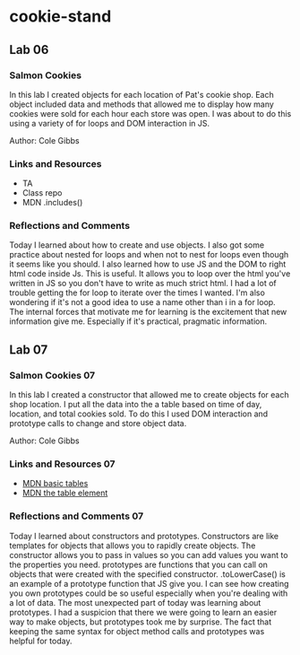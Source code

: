 # cookie-stand

## Lab 06

### Salmon Cookies

In this lab I created objects for each location of Pat's cookie shop. Each object included data and methods that allowed me to display how many cookies were sold for each hour each store was open. I was about to do this using a variety of for loops and DOM interaction in JS.

Author: Cole Gibbs

### Links and Resources

- TA
- Class repo
- MDN .includes()

### Reflections and Comments

Today I learned about how to create and use objects. I also got some practice about nested for loops and when not to nest for loops even though it seems like you should. I also learned how to use JS and the DOM to right html code inside Js. This is useful. It allows you to loop over the html you've written in JS so you don't have to write as much strict html. I had a lot of trouble getting the for loop to iterate over the times I wanted. I'm also wondering if it's not a good idea to use a name other than i in a for loop. The internal forces that motivate me for learning is the excitement that new information give me. Especially if it's practical, pragmatic information.

## Lab 07

### Salmon Cookies 07

In this lab I created a constructor that allowed me to create objects for each shop location. I put all the data into the a table based on time of day, location, and total cookies sold. To do this I used DOM interaction and prototype calls to change and store object data.

Author: Cole Gibbs

### Links and Resources 07

- [MDN basic tables](https://developer.mozilla.org/en-US/docs/Learn/HTML/Tables/Basics)
- [MDN the table element](https://developer.mozilla.org/en-US/docs/Web/HTML/Element/table)

### Reflections and Comments 07

Today I learned about constructors and prototypes. Constructors are like templates for objects that allows you to rapidly create objects. The constructor allows you to pass in values so you can add values you want to the properties you need. prototypes are functions that you can call on objects that were created with the specified constructor. .toLowerCase() is an example of a prototype function that JS give you. I can see how creating you own prototypes could be so useful especially when you're dealing with a lot of data. The most unexpected part of  today was learning about prototypes. I had a suspicion that there we were going to learn an easier way to make objects, but prototypes took me by surprise. The fact that keeping the same syntax for object method calls and prototypes was helpful for today.
